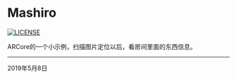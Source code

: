 # Mashiro

[![LICENSE](https://img.shields.io/badge/license-Anti%20996-blue.svg)](https://github.com/996icu/996.ICU/blob/master/LICENSE)

ARCore的一个小示例，扫描图片定位以后，看房间里面的东西信息。

----------
2019年5月8日
